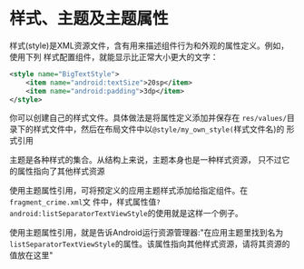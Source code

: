 # 样式、主题及主题属性 

样式(style)是XML资源文件，含有用来描述组件行为和外观的属性定义。例如，使用下列 样式配置组件，就能显示比正常大小更大的文字：

```xml
<style name="BigTextStyle">
	<item name="android:textSize">20sp</item> 
	<item name="android:padding">3dp</item>
</style>
```

你可以创建自己的样式文件。具体做法是将属性定义添加并保存在 `res/values/`目录下的样式文件中，然后在布局文件中以`@style/my_own_style(`样式文件名)的 形式引用 



主题是各种样式的集合。从结构上来说，主题本身也是一种样式资源， 只不过它的属性指向了其他样式资源



使用主题属性引用，可将预定义的应用主题样式添加给指定组件。在`fragment_crime.xml`文 件中，样式属性值`?android:listSeparatorTextViewStyle`的使用就是这样一个例子。 

使用主题属性引用，就是告诉Android运行资源管理器:"在应用主题里找到名为`listSeparatorTextViewStyle`的属性。该属性指向其他样式资源，请将其资源的值放在这里"